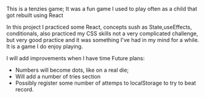 This is a tenzies game;
It was a fun game I used to play often as a child that got rebuilt
using React

In this project I practiced some React, 
concepts sush as State,useEffects, conditionals, also practiced my CSS skills
not a very complicated challenge, but very good practice and it was something
I've had in my mind for a while. It is a game I do enjoy playing. 

I will add improvements when I have time
Future plans: 
- Numbers will become dots, like on a real die;
- Will add a number of tries section
- Possibly register some number of attemps to localStorage to try to beat record.

  
 
